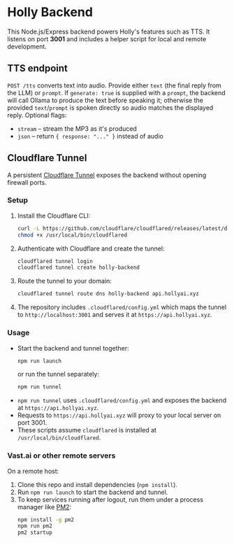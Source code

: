 # Holly Backend

This Node.js/Express backend powers Holly's features such as TTS. It listens on port **3001** and includes a helper script for local and remote development.

## TTS endpoint

`POST /tts` converts text into audio. Provide either `text` (the final reply from the LLM) or `prompt`. If `generate: true` is supplied with a `prompt`, the backend will call Ollama to produce the text before speaking it; otherwise the provided `text`/`prompt` is spoken directly so audio matches the displayed reply. Optional flags:

- `stream` – stream the MP3 as it's produced
- `json` – return `{ response: "..." }` instead of audio

## Cloudflare Tunnel

A persistent [Cloudflare Tunnel](https://developers.cloudflare.com/cloudflare-one/connections/connect-apps/) exposes the backend without opening firewall ports.

### Setup
1. Install the Cloudflare CLI:
   ```bash
   curl -L https://github.com/cloudflare/cloudflared/releases/latest/download/cloudflared-linux-amd64 -o /usr/local/bin/cloudflared
   chmod +x /usr/local/bin/cloudflared
   ```
2. Authenticate with Cloudflare and create the tunnel:
   ```bash
   cloudflared tunnel login
   cloudflared tunnel create holly-backend
   ```
3. Route the tunnel to your domain:
   ```bash
   cloudflared tunnel route dns holly-backend api.hollyai.xyz
   ```
4. The repository includes `.cloudflared/config.yml` which maps the tunnel to `http://localhost:3001` and serves it at `https://api.hollyai.xyz`.

### Usage
- Start the backend and tunnel together:
  ```bash
  npm run launch
  ```
  or run the tunnel separately:
  ```bash
  npm run tunnel
  ```
- `npm run tunnel` uses `.cloudflared/config.yml` and exposes the backend at `https://api.hollyai.xyz`.
- Requests to `https://api.hollyai.xyz` will proxy to your local server on port 3001.
- These scripts assume `cloudflared` is installed at `/usr/local/bin/cloudflared`.

### Vast.ai or other remote servers
On a remote host:
1. Clone this repo and install dependencies (`npm install`).
2. Run `npm run launch` to start the backend and tunnel.
3. To keep services running after logout, run them under a process manager like [PM2](https://pm2.keymetrics.io/):
   ```bash
   npm install -g pm2
   npm run pm2
   pm2 startup
   ```

